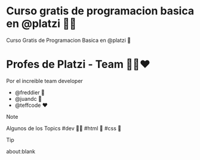 # Curso gratis de programacion basica en @platzi 💚🚀
Curso Gratis de Programacion Basica en @platzi 💚 

# Profes de Platzi - Team 💛💙❤️
Por el increible team developer
* @freddier 💛
* @juandc 💙
* @teffcode ❤️

> [!NOTE]
> Algunos de los Topics #dev 👩‍💻 #html 🩻 #css 🎨

> [!TIP]
> about:blank 
